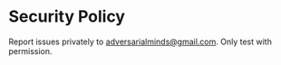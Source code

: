 # Security Policy

Report issues privately to adversarialminds@gmail.com. Only test with permission.
